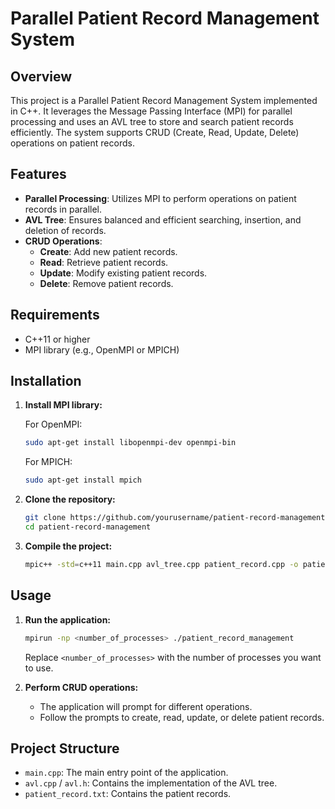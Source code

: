 # Parallel Patient Record Management System

## Overview

This project is a Parallel Patient Record Management System implemented in C++. It leverages the Message Passing Interface (MPI) for parallel processing and uses an AVL tree to store and search patient records efficiently. The system supports CRUD (Create, Read, Update, Delete) operations on patient records.

## Features

- **Parallel Processing**: Utilizes MPI to perform operations on patient records in parallel.
- **AVL Tree**: Ensures balanced and efficient searching, insertion, and deletion of records.
- **CRUD Operations**: 
  - **Create**: Add new patient records.
  - **Read**: Retrieve patient records.
  - **Update**: Modify existing patient records.
  - **Delete**: Remove patient records.
  
## Requirements

- C++11 or higher
- MPI library (e.g., OpenMPI or MPICH)

## Installation

1. **Install MPI library:**

    For OpenMPI:
    ```sh
    sudo apt-get install libopenmpi-dev openmpi-bin
    ```

    For MPICH:
    ```sh
    sudo apt-get install mpich
    ```

2. **Clone the repository:**

    ```sh
    git clone https://github.com/yourusername/patient-record-management.git
    cd patient-record-management
    ```

3. **Compile the project:**

    ```sh
    mpic++ -std=c++11 main.cpp avl_tree.cpp patient_record.cpp -o patient_record_management
    ```

## Usage

1. **Run the application:**

    ```sh
    mpirun -np <number_of_processes> ./patient_record_management
    ```

    Replace `<number_of_processes>` with the number of processes you want to use.

2. **Perform CRUD operations:**

    - The application will prompt for different operations.
    - Follow the prompts to create, read, update, or delete patient records.

## Project Structure

- `main.cpp`: The main entry point of the application.
- `avl.cpp` / `avl.h`: Contains the implementation of the AVL tree.
- `patient_record.txt`: Contains the patient records.
